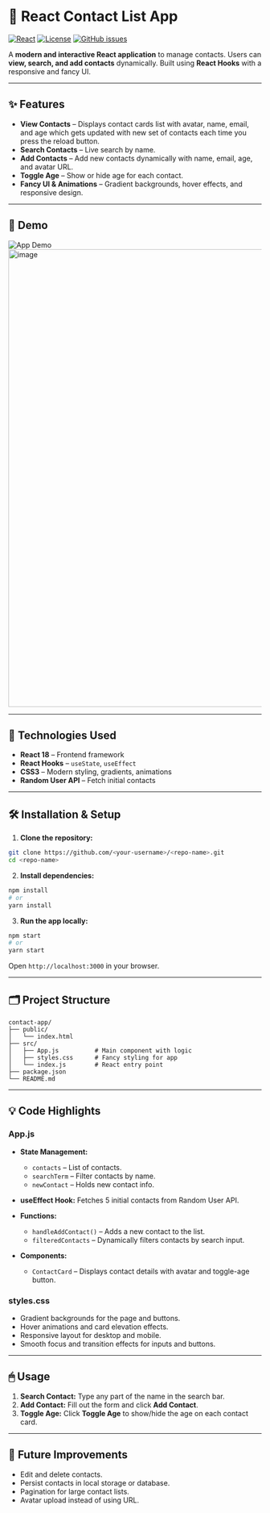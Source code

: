 

# 🌟 React Contact List App

[![React](https://img.shields.io/badge/React-18.2.0-blue?logo=react\&logoColor=white)](https://reactjs.org/)
[![License](https://img.shields.io/badge/License-MIT-green)](LICENSE)
[![GitHub issues](https://img.shields.io/github/issues/<your-username>/<repo-name>)](https://github.com/<your-username>/<repo-name>/issues)

A **modern and interactive React application** to manage contacts. Users can **view, search, and add contacts** dynamically. Built using **React Hooks** with a responsive and fancy UI.

---

## ✨ Features

* **View Contacts** – Displays contact cards list with avatar, name, email, and age which gets updated with new set of contacts each time you press the reload button.
* **Search Contacts** – Live search by name.
* **Add Contacts** – Add new contacts dynamically with name, email, age, and avatar URL.
* **Toggle Age** – Show or hide age for each contact.
* **Fancy UI & Animations** – Gradient backgrounds, hover effects, and responsive design.

---

## 📸 Demo

![App Demo](https://contact-list-react-seven.vercel.app/)
<img width="1822" height="908" alt="image" src="https://github.com/user-attachments/assets/b8270fdb-a9f3-4c26-8c78-fcecce63f1ce" />


---

## 🚀 Technologies Used

* **React 18** – Frontend framework
* **React Hooks** – `useState`, `useEffect`
* **CSS3** – Modern styling, gradients, animations
* **Random User API** – Fetch initial contacts

---

## 🛠 Installation & Setup

1. **Clone the repository:**

```bash
git clone https://github.com/<your-username>/<repo-name>.git
cd <repo-name>
```

2. **Install dependencies:**

```bash
npm install
# or
yarn install
```

3. **Run the app locally:**

```bash
npm start
# or
yarn start
```

Open `http://localhost:3000` in your browser.

---

## 🗂 Project Structure

```
contact-app/
├── public/
│   └── index.html
├── src/
│   ├── App.js          # Main component with logic
│   ├── styles.css      # Fancy styling for app
│   └── index.js        # React entry point
├── package.json
└── README.md
```

---

## 💡 Code Highlights

### App.js

* **State Management:**

  * `contacts` – List of contacts.
  * `searchTerm` – Filter contacts by name.
  * `newContact` – Holds new contact info.

* **useEffect Hook:** Fetches 5 initial contacts from Random User API.

* **Functions:**

  * `handleAddContact()` – Adds a new contact to the list.
  * `filteredContacts` – Dynamically filters contacts by search input.

* **Components:**

  * `ContactCard` – Displays contact details with avatar and toggle-age button.

### styles.css

* Gradient backgrounds for the page and buttons.
* Hover animations and card elevation effects.
* Responsive layout for desktop and mobile.
* Smooth focus and transition effects for inputs and buttons.

---

## 🖱 Usage

1. **Search Contact:** Type any part of the name in the search bar.
2. **Add Contact:** Fill out the form and click **Add Contact**.
3. **Toggle Age:** Click **Toggle Age** to show/hide the age on each contact card.

---

## 🌱 Future Improvements

* Edit and delete contacts.
* Persist contacts in local storage or database.
* Pagination for large contact lists.
* Avatar upload instead of using URL.






